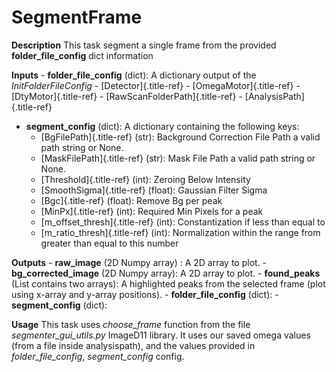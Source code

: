 # SegmentFrame

**Description** This task segment a single frame from the provided
**folder_file_config** dict information

**Inputs** - **folder_file_config** (dict): A dictionary output of the
*InitFolderFileConfig* - [Detector]{.title-ref} -
[OmegaMotor]{.title-ref} - [DtyMotor]{.title-ref} -
[RawScanFolderPath]{.title-ref} - [AnalysisPath]{.title-ref}

-   **segment_config** (dict): A dictionary containing the following
    keys:
    -   [BgFilePath]{.title-ref} (str): Background Correction File Path
        a valid path string or None.
    -   [MaskFilePath]{.title-ref} (str): Mask File Path a valid path
        string or None.
    -   [Threshold]{.title-ref} (int): Zeroing Below Intensity
    -   [SmoothSigma]{.title-ref} (float): Gaussian Filter Sigma
    -   [Bgc]{.title-ref} (float): Remove Bg per peak
    -   [MinPx]{.title-ref} (int): Required Min Pixels for a peak
    -   [m_offset_thresh]{.title-ref} (int): Constantization if less
        than equal to
    -   [m_ratio_thresh]{.title-ref} (int): Normalization within the
        range from greater than equal to this number

**Outputs** - **raw_image** (2D Numpy array) : A 2D array to plot. -
**bg_corrected_image** (2D Numpy array): A 2D array to plot. -
**found_peaks** (List contains two arrays): A highlighted peaks from the
selected frame (plot using x-array and y-array positions). -
**folder_file_config** (dict): - **segment_config** (dict):

**Usage** This task uses *choose_frame* function from the file
*segmenter_gui_utils.py* ImageD11 library. It uses our saved omega
values (from a file inside analysispath), and the values provided in
*folder_file_config*, *segment_config* config.
